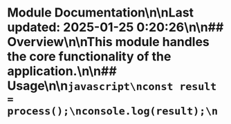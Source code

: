 # Module Documentation\n\nLast updated: 2025-01-25 0:20:26\n\n## Overview\n\nThis module handles the core functionality of the application.\n\n## Usage\n\n```javascript\nconst result = process();\nconsole.log(result);\n```

